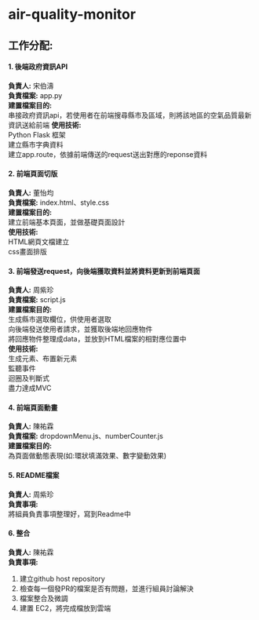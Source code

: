 # air-quality-monitor

## 工作分配:
#### **1. 後端政府資訊API**
**負責人:** 宋伯濤  
**負責檔案:** app.py  
**建置檔案目的:**  
串接政府資訊api，若使用者在前端搜尋縣市及區域，則將該地區的空氣品質最新資訊送給前端
**使用技術:**  
Python Flask 框架  
建立縣市字典資料  
建立app.route，依據前端傳送的request送出對應的reponse資料  

#### **2. 前端頁面切版**
**負責人:** 董怡均  
**負責檔案:** index.html、style.css  
**建置檔案目的:**  
建立前端基本頁面，並做基礎頁面設計  
**使用技術:**  
HTML網頁文檔建立  
css畫面排版  

#### **3. 前端發送request，向後端獲取資料並將資料更新到前端頁面**  
**負責人:** 周紫珍  
**負責檔案:** script.js  
**建置檔案目的:**  
生成縣市選取欄位，供使用者選取  
向後端發送使用者請求，並獲取後端地回應物件  
將回應物件整理成data，並放到HTML檔案的相對應位置中  
**使用技術:**  
生成元素、布置新元素  
監聽事件  
迴圈及判斷式  
盡力達成MVC  

#### **4. 前端頁面動畫**
**負責人:** 陳祐霖  
**負責檔案:** dropdownMenu.js、numberCounter.js  
**建置檔案目的:**  
為頁面做動態表現(如:環狀填滿效果、數字變動效果)  

#### **5. README檔案**  
**負責人:** 周紫珍  
**負責事項:**  
將組員負責事項整理好，寫到Readme中  

#### **6. 整合**
**負責人:** 陳祐霖  
**負責事項:**  
1. 建立github host repository  
2. 檢查每一個發PR的檔案是否有問題，並進行組員討論解決  
3. 檔案整合及微調  
4. 建置 EC2，將完成檔放到雲端  